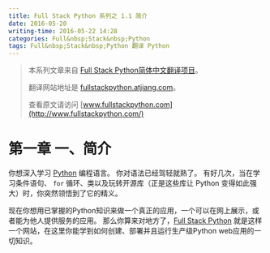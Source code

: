 ```yaml
---
title: Full Stack Python 系列之 1.1 简介
date: 2016-05-20
writing-time: 2016-05-22 14:28
categories: Full&nbsp;Stack&nbsp;Python
tags: Full&nbsp;Stack&nbsp;Python 翻译 Python
---
```


> 本系列文章来自 [Full Stack Python简体中文翻译项目](https://github.com/haiiiiiyun/fullstackpython.cn)。
>
> 翻译网站地址是 [fullstackpython.atjiang.com](http://fullstackpython.atjiang.com)。
>
> 查看原文请访问 [www.fullstackpython.com](http://www.fullstackpython.com/)

# 第一章 一、简介

你想深入学习 [Python](http://www.python.org/) 编程语言。 你对语法已经驾轻就熟了。
有好几次，当在学习条件语句、 `for` 循环、类以及玩转开源库（正是这些库让 Python 变得如此强大）时，你突然领悟到了它的精义。

现在你想用已掌握的Python知识来做一个真正的应用，一个可以在网上展示，或者能为他人提供服务的应用。
那么你算来对地方了，[Full Stack Python](http:www.fullstackpython.com) 就是这样一个网站，在这里你能学到如何创建、部署并且运行生产级Python web应用的一切知识。
